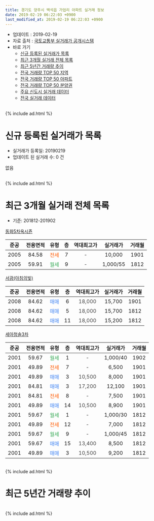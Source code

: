 ```yaml
---
title: 경기도 양주시 백석읍 가업리 아파트 실거래 정보
date: 2019-02-19 06:22:03 +0900
last_modified_at: 2019-02-19 06:22:03 +0900
---
```


* 업데이트 : 2019-02-19
* 자료 출처 : [국토교통부 실거래가 공개시스템](http://rt.molit.go.kr)
* 바로 가기
    * [신규 등록된 실거래가 목록](#신규-등록된-실거래가-목록)
    * [최근 3개월 실거래 전체 목록](#최근-3개월-실거래-전체-목록)
    * [최근 5년간 거래량 추이](#최근-5년간-거래량-추이)
    * [전국 거래량 TOP 50 지역](https://inasie.github.io/apt-trade-info/최근-3개월-전국에서-가장-거래가-많이-발생한-지역)
    * [전국 거래량 TOP 50 아파트](https://inasie.github.io/apt-trade-info/최근-3개월-전국에서-가장-거래가-많이-발생한-아파트)
    * [전국 거래량 TOP 50 분양권](https://inasie.github.io/apt-trade-info/최근-3개월-전국에서-가장-거래가-많이-발생한-분양권)
    * [주요 신도시 실거래 데이터](https://inasie.github.io/apt-trade-info/주요-신도시)
    * [전국 실거래 데이터](https://inasie.github.io/apt-trade-info/전국)
<br>
{% include ad.html %}
<br>

# 신규 등록된 실거래가 목록
* 실거래가 등록일: 20190219
* 업데이트 된 실거래 수: 0 건

없음

<br>
{% include ad.html %}
<br>

# 최근 3개월 실거래 전체 목록
* 기준: 201812-201902


[동화5차옥시죤](https://search.naver.com/search.naver?query=%EA%B2%BD%EA%B8%B0%EB%8F%84+%EC%96%91%EC%A3%BC%EC%8B%9C+%EB%B0%B1%EC%84%9D%EC%9D%8D+%EA%B0%80%EC%97%85%EB%A6%AC+%EB%8F%99%ED%99%945%EC%B0%A8%EC%98%A5%EC%8B%9C%EC%A3%A4)

|준공|전용면적|유형|층|역대최고가|실거래가|거래월|
|:---:|:---:|:---:|:---:|:---:|:---:|:---:|
|2005|84.58|<span style="color:#ff5a00">전세</span>|7|<span style="color:#444444">-</span>|10,000|1901|
|2005|59.91|<span style="color:#34a853">월세</span>|9|<span style="color:#444444">-</span>|1,000/55|1812|

[서광(아침의빛)](https://search.naver.com/search.naver?query=%EA%B2%BD%EA%B8%B0%EB%8F%84+%EC%96%91%EC%A3%BC%EC%8B%9C+%EB%B0%B1%EC%84%9D%EC%9D%8D+%EA%B0%80%EC%97%85%EB%A6%AC+%EC%84%9C%EA%B4%91%28%EC%95%84%EC%B9%A8%EC%9D%98%EB%B9%9B%29)

|준공|전용면적|유형|층|역대최고가|실거래가|거래월|
|:---:|:---:|:---:|:---:|:---:|:---:|:---:|
|2008|84.62|<span style="color:#4285f3">매매</span>|6|<span style="color:#444444">18,000</span>|15,700|1901|
|2008|84.62|<span style="color:#4285f3">매매</span>|5|<span style="color:#444444">18,000</span>|15,700|1812|
|2008|84.62|<span style="color:#4285f3">매매</span>|11|<span style="color:#444444">18,000</span>|15,200|1812|

[세아청솔3차](https://search.naver.com/search.naver?query=%EA%B2%BD%EA%B8%B0%EB%8F%84+%EC%96%91%EC%A3%BC%EC%8B%9C+%EB%B0%B1%EC%84%9D%EC%9D%8D+%EA%B0%80%EC%97%85%EB%A6%AC+%EC%84%B8%EC%95%84%EC%B2%AD%EC%86%943%EC%B0%A8)

|준공|전용면적|유형|층|역대최고가|실거래가|거래월|
|:---:|:---:|:---:|:---:|:---:|:---:|:---:|
|2001|59.67|<span style="color:#34a853">월세</span>|1|<span style="color:#444444">-</span>|1,000/40|1902|
|2001|49.89|<span style="color:#ff5a00">전세</span>|7|<span style="color:#444444">-</span>|6,500|1901|
|2001|49.89|<span style="color:#4285f3">매매</span>|3|<span style="color:#444444">10,500</span>|8,000|1901|
|2001|84.81|<span style="color:#4285f3">매매</span>|3|<span style="color:#444444">17,200</span>|12,100|1901|
|2001|84.81|<span style="color:#ff5a00">전세</span>|8|<span style="color:#444444">-</span>|7,500|1901|
|2001|49.89|<span style="color:#4285f3">매매</span>|14|<span style="color:#444444">10,500</span>|8,900|1901|
|2001|59.67|<span style="color:#34a853">월세</span>|1|<span style="color:#444444">-</span>|1,000/30|1812|
|2001|49.89|<span style="color:#ff5a00">전세</span>|12|<span style="color:#444444">-</span>|7,000|1812|
|2001|59.67|<span style="color:#34a853">월세</span>|9|<span style="color:#444444">-</span>|1,000/45|1812|
|2001|59.67|<span style="color:#4285f3">매매</span>|15|<span style="color:#444444">13,400</span>|8,500|1812|
|2001|49.89|<span style="color:#4285f3">매매</span>|3|<span style="color:#444444">10,500</span>|9,200|1812|


<br>
{% include ad.html %}
<br>

# 최근 5년간 거래량 추이


<div style="width:100%;">
    <canvas id="deal_progress" height="200"></canvas>
</div>

<script>
new Chart(document.getElementById("deal_progress"), {
    type: 'line',
    data: {
        labels: ['201402','201403','201404','201405','201406','201407','201408','201409','201410','201411','201412','201501','201502','201503','201504','201505','201506','201507','201508','201509','201510','201511','201512','201601','201602','201603','201604','201605','201606','201607','201608','201609','201610','201611','201612','201701','201702','201703','201704','201705','201706','201707','201708','201709','201710','201711','201712','201801','201802','201803','201804','201805','201806','201807','201808','201809','201810','201811','201812','201901','201902'],
        datasets: [{
            label: '매매',
            pointRadius: 1,
            data: [10, 13, 3, 6, 8, 5, 11, 18, 13, 12, 8, 10, 13, 19, 20, 15, 22, 14, 19, 20, 23, 14, 6, 13, 13, 20, 16, 22, 18, 15, 20, 18, 18, 16, 7, 8, 10, 14, 18, 13, 15, 12, 9, 6, 2, 9, 6, 11, 9, 9, 11, 7, 9, 10, 7, 11, 9, 7, 4, 4, 0],
            borderColor: "rgba(255, 201, 14, 1)",
            backgroundColor: "rgba(255, 201, 14, 0.5)",
            fill: false,
            lineTension: 0
        },{
            label: '전월세',
            pointRadius: 1,
            data: [17, 16, 11, 7, 13, 8, 5, 16, 17, 11, 4, 13, 11, 22, 11, 15, 14, 14, 8, 5, 9, 8, 7, 6, 6, 3, 10, 7, 8, 7, 8, 11, 9, 5, 8, 4, 3, 8, 7, 10, 9, 11, 7, 8, 6, 9, 4, 5, 8, 6, 7, 6, 3, 4, 7, 5, 3, 1, 4, 3, 1],
            borderColor: "rgba(0, 141, 185, 1)",
            backgroundColor: "rgba(0, 141, 185, 0.5)",
            fill: false,
            lineTension: 0
        }
        ]
    },
    options: {
        responsive: true,
        title: {
            display: false
        },
        tooltips: {
            mode: 'index',
            intersect: false
        },
        hover: {
            mode: 'nearest',
            intersect: true
        },
        scales: {
            xAxes: [{
                display: true,
                scaleLabel: {
                    display: true,
                    labelString: '년/월'
                }
            }],
            yAxes: [{
                display: true,
                ticks: {
                    suggestedMin: 0,
                },
                scaleLabel: {
                    display: true,
                    labelString: '실거래 수'
                }
            }]
        }
    }
});

</script>


<br>
{% include ad.html %}
<br>

